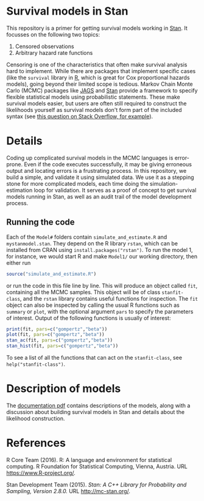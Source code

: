 # Survival models in Stan

This repository is a primer for getting survival models working in [Stan](http://mc-stan.org/).
It focusses on the following two topics:

  1. Censored observations
  2. Arbitrary hazard rate functions

Censoring is one of the characteristics that often make survival analysis hard to implement.
While there are packages that implement specific cases (like the `survival` library in [R](https://www.R-project.org/), which is great for Cox proportional hazards models), going beyond their limited scope is tedious.
Markov Chain Monte Carlo (MCMC) packages like [JAGS](http://mcmc-jags.sourceforge.net/) and [Stan](http://mc-stan.org/) provide a framework to specify flexible statistical models using probabilistic statements.
These make survival models easier, but users are often still required to construct the likelihoods yourself as survival models don't form part of the included syntax (see [this question on Stack Overflow, for example](http://stackoverflow.com/questions/28537323/flexible-survival-models-in-r/28552752#28552752)).

# Details


Coding up complicated survival models in the MCMC languages is error-prone.
Even if the code executes successfully, it may be giving erroneous output and locating errors is a frustrating process.
In this repository, we build a simple, and validate it using simulated data.
We use it as a stepping stone for more complicated models, each time doing the simulation-estimation loop for validation.
It serves as a proof of concept to get survival models running in Stan, as well as an audit trail of the model development process.


## Running the code

Each of the `Model#` folders contain `simulate_and_estimate.R` and `mystanmodel.stan`.
They depend on the R library `rstan`, which can be installed from CRAN using `install.packages("rstan")`.
To run the model 1, for instance, we would start R and make `Model1/` our working directory, then either run
```R
source("simulate_and_estimate.R")
```
or run the code in this file line by line. This will produce an object called `fit`, containing all the MCMC samples. This object will be of class `stanfit-class`, and the `rstan` library contains useful functions for inspection.
The `fit` object can also be inspected by calling the usual R functions such as `summary` or `plot`, with the optional argument `pars` to specify the parameters of interest.
Output of the following functions is usually of interest:
```R
print(fit, pars=c("gompertz","beta"))
plot(fit, pars=c("gompertz","beta"))
stan_ac(fit, pars=c("gompertz","beta"))
stan_hist(fit, pars=c("gompertz","beta"))
```
To see a list of all the functions that can act on the `stanfit-class`, see `help("stanfit-class")`.


# Description of models

The [documentation pdf](doc/Documentation.pdf) contains descriptions of the models, along with a discussion about building survival models in Stan and details about the likelihood construction.


# References

R Core Team (2016). R: A language and environment for statistical computing. R Foundation for Statistical
Computing, Vienna, Austria. URL https://www.R-project.org/.

Stan Development Team (2015). *Stan: A C++ Library for Probability and
Sampling, Version 2.8.0.* URL http://mc-stan.org/.

